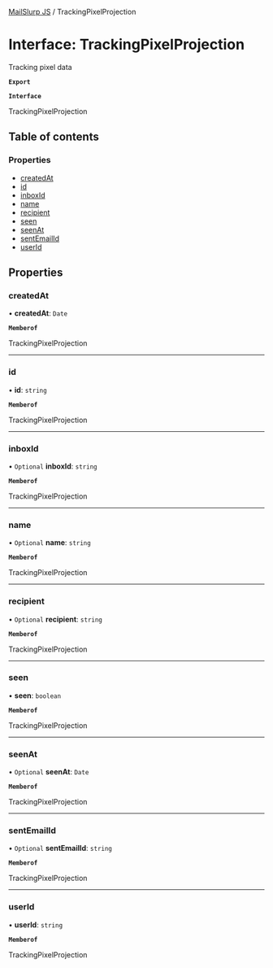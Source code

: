 [MailSlurp JS](../README.md) / TrackingPixelProjection

# Interface: TrackingPixelProjection

Tracking pixel data

**`Export`**

**`Interface`**

TrackingPixelProjection

## Table of contents

### Properties

- [createdAt](TrackingPixelProjection.md#createdat)
- [id](TrackingPixelProjection.md#id)
- [inboxId](TrackingPixelProjection.md#inboxid)
- [name](TrackingPixelProjection.md#name)
- [recipient](TrackingPixelProjection.md#recipient)
- [seen](TrackingPixelProjection.md#seen)
- [seenAt](TrackingPixelProjection.md#seenat)
- [sentEmailId](TrackingPixelProjection.md#sentemailid)
- [userId](TrackingPixelProjection.md#userid)

## Properties

### createdAt

• **createdAt**: `Date`

**`Memberof`**

TrackingPixelProjection

___

### id

• **id**: `string`

**`Memberof`**

TrackingPixelProjection

___

### inboxId

• `Optional` **inboxId**: `string`

**`Memberof`**

TrackingPixelProjection

___

### name

• `Optional` **name**: `string`

**`Memberof`**

TrackingPixelProjection

___

### recipient

• `Optional` **recipient**: `string`

**`Memberof`**

TrackingPixelProjection

___

### seen

• **seen**: `boolean`

**`Memberof`**

TrackingPixelProjection

___

### seenAt

• `Optional` **seenAt**: `Date`

**`Memberof`**

TrackingPixelProjection

___

### sentEmailId

• `Optional` **sentEmailId**: `string`

**`Memberof`**

TrackingPixelProjection

___

### userId

• **userId**: `string`

**`Memberof`**

TrackingPixelProjection

